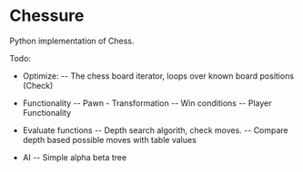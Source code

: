 # Chessure

Python implementation of Chess.

Todo:
 - Optimize:
 -- The chess board iterator, loops over known board positions (Check)

 - Functionality
 -- Pawn - Transformation
 -- Win conditions
 -- Player Functionality
 - Evaluate functions
 -- Depth search algorith, check moves. 
 -- Compare depth based possible moves with table values
 - AI
 -- Simple alpha beta tree